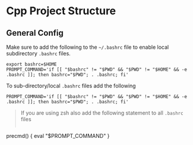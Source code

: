 # Cpp Project Structure

## General Config
Make sure to add the following to the `~/.bashrc` file to enable local subdirectory `.bashrc` files.
```
export bashrc=$HOME
PROMPT_COMMAND='if [[ "$bashrc" != "$PWD" && "$PWD" != "$HOME" && -e .bashrc ]]; then bashrc="$PWD"; . .bashrc; fi' 
```

To sub-directory/local `.bashrc` files add the following
```
PROMPT_COMMAND='if [[ "$bashrc" != "$PWD" && "$PWD" != "$HOME" && -e .bashrc ]]; then bashrc="$PWD"; . .bashrc; fi' 
```

> If you are using zsh also add the following statement to all `.bashrc` files
> ```
precmd() { eval "$PROMPT_COMMAND" }
```
